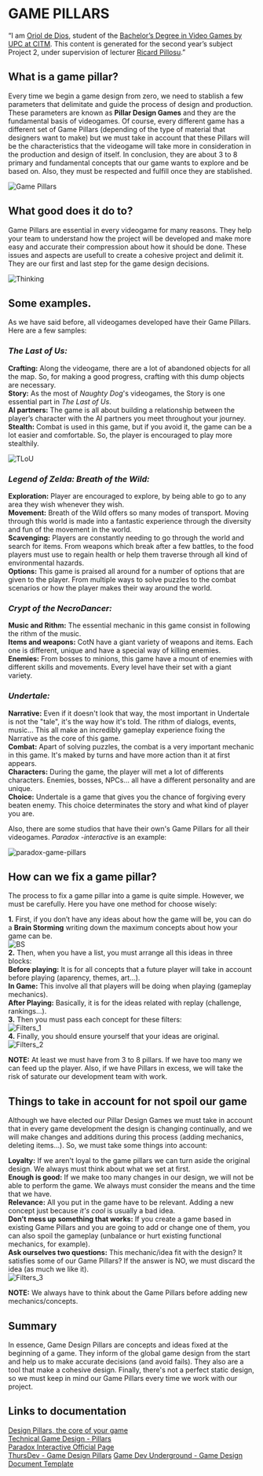 ﻿# GAME PILLARS

“I am [Oriol de Dios](https://www.linkedin.com/in/orioldedios), student of the
[Bachelor’s Degree in Video Games by UPC at CITM](https://www.citm.upc.edu/ing/estudis/graus-videojocs/). This content is generated for the second year’s
subject Project 2, under supervision of lecturer
[Ricard Pillosu](https://es.linkedin.com/in/ricardpillosu).”

## What is a game pillar?
Every time we begin a game design from zero, we need to stablish a few parameters that delimitate and guide the process of design and production. These parameters are known as **Pillar Design Games** and they are the fundamental basis of videogames. Of course, every different game has a different set of Game Pillars (depending of the type of material that designers want to make) but we must take in account that these Pillars will be the characteristics that the videogame will take more in consideration in the production and design of itself. In conclusion, they are about 3 to 8 primary and fundamental concepts that our game wants to explore and be based on. Also, they must be respected and fulfill once they are stablished.  
  
![Game Pillars](https://github.com/orioldedios/Design-Pillar-Games/blob/master/docs/Game%20Pillars.png?raw=true)

## What good does it do to?
Game Pillars are essential in every videogame for many reasons. They help your team to understand how the project will be developed and make more easy and accurate their compression about how it should be done. These issues and aspects are usefull to create a cohesive project and delimit it. They are our first and last step for the game design decisions.

![Thinking](/docs/Thinking.jpg)

## Some examples.
As we have said before, all videogames developed have their Game Pillars. Here are a few samples:  

### *The Last of Us:*  

**Crafting:** Along the videogame, there are a lot of abandoned objects for all the map. So, for making a good progress, crafting with this dump objects are necessary.  
**Story:** As the most of *Naughty Dog*'s videogames, the Story is one essential part in *The Last of Us*.  
**AI partners:** The game is all about building a relationship between the player’s character with the AI partners you meet throughout your journey.  
**Stealth:** Combat is used in this game, but if you avoid it, the game can be a lot easier and comfortable. So, the player is encouraged to play more stealthily.  

![TLoU](/docs/TLoU.jpg)

### *Legend of Zelda: Breath of the Wild:*  

**Exploration:** Player are encouraged to explore, by being able to go to any area they wish whenever they wish.  
**Movement:**  Breath of the Wild offers so many modes of transport. Moving through this world is made into a fantastic experience through the diversity and fun of the movement in the world.  
**Scavenging:** Players are constantly needing to go through the world and search for items. From weapons which break after a few battles, to the food players must use to regain health or help them traverse through all kind of environmental hazards.  
**Options:** This game is praised all around for a number of options that are given to the player. From multiple ways to solve puzzles to the combat scenarios or how the player makes their way around the world.  



### *Crypt of the NecroDancer:*  

**Music and Rithm:** The essential mechanic in this game consist in following the rithm of the music.  
**Items and weapons:** CotN have a giant variety of weapons and items. Each one is different, unique and have a special way of killing enemies.  
**Enemies:** From bosses to minions, this game have a mount of enemies with different skills and movements. Every level have their set with a giant variety.



### *Undertale:*  

**Narrative:** Even if it doesn't look that way, the most important in Undertale is not the "tale", it's the way how it's told. The rithm of dialogs, events, music... This all make an incredibly gameplay experience fixing the Narrative as the core of this game.  
**Combat:** Apart of solving puzzles, the combat is a very important mechanic in this game. It's maked by turns and have more action than it at first appears.  
**Characters:** During the game, the player will met a lot of differents characters. Enemies, bosses, NPCs... all have a different personality and are unique.  
**Choice:** Undertale is a game that gives you the chance of forgiving every beaten enemy. This choice determinates the story and what kind of player you are.   



Also, there are some studios that have their own's Game Pillars for all their videogames. *Paradox -interactive* is an example:  

![paradox-game-pillars](/docs/paradox-game-pillars.jpg)

## How can we fix a game pillar?
The process to fix a game pillar into a game is quite simple. However, we must be carefully. Here you have one method for choose wisely:

**1.** First, if you don’t have any ideas about how the game will be, you can do a **Brain Storming** writing down the maximum concepts about how your game can be.  
![BS](/docs/BS.jpg)  
**2.** Then, when you have a list, you must arrange all this ideas in three blocks:  
**Before playing:** It is for all concepts that a future player will take in account before playing (aparency, themes, art...).  
**In Game:** This involve all that players will be doing when playing (gameplay mechanics).  
**After Playing:** Basically, it is for the ideas related with replay (challenge, rankings...).  
**3.** Then you must pass each concept for these filters:  
![Filters_1](/docs/Filters_1.png)  
**4.** Finally, you should ensure yourself that your ideas are original.  
![Filters_2](/docs/Filters_2.png)  

**NOTE:** At least we must have from 3 to 8 pillars. If we have too many we can feed up the player. Also, if we have Pillars in excess, we will take the risk of saturate our development team with work.  

## Things to take in account for not spoil our game
Although we have elected our Pillar Design Games we must take in account that in every game development the design is changing continually, and we will make changes and additions during this process (adding mechanics, deleting items...). So, we must take some things into account:  

**Loyalty:** If we aren't loyal to the game pillars we can turn aside the original design. We always must think about what we set at first.  
**Enough is good:** If we make too many changes in our design, we will not be able to perform the game. We always must consider the means and the time that we have.    
**Relevance:**  All you put in the game have to be relevant. Adding a new concept just because *it's cool* is usually a bad idea.  
**Don’t mess up something that works:** If you create a game based in existing Game Pillars and you are going to add or change one of them, you can also spoil the gameplay (unbalance or hurt existing functional mechanics, for example).  
**Ask ourselves two questions:** This mechanic/idea fit with the design? It satisfies some of our Game Pillars? If the answer is NO, we must discard the idea (as much we like it).  
![Filters_3](/docs/Filters_3.png)

**NOTE:** We always have to think about the Game Pillars before adding new mechanics/concepts.  

## Summary
In essence, Game Design Pillars are concepts and ideas fixed at the beginning of a game. They inform of the global game design from the start and help us to make accurate decisions (and avoid fails). They also are a tool that make a cohesive design. Finally, there's not a perfect static design, so we must keep in mind our Game Pillars every time we work with our project. 

## Links to documentation  
[Design Pillars, the core of your game](https://www.gamasutra.com/blogs/MaxPears/20171012/307469/Design_Pillars__The_Core_of_Your_Game.php)  
[Technical Game Design  - Pillars](http://technicalgamedesign.blogspot.com.es/2011/04/pillars.html)  
[Paradox Interactive Official Page](https://www.paradoxinteractive.com/en/)  
[ThursDev - Game Design Pillars](https://www.youtube.com/watch?v=_EtxKlctpXw)
[Game Dev Underground - Game Design Document Template](http://gdu.io/blog/game-design-document-template-one-page-super-easy/)
